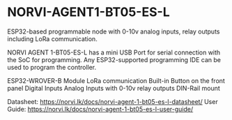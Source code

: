 # NORVI-AGENT1-BT05-ES-L
 ESP32-based programmable node with 0-10v analog inputs, relay outputs including LoRa communication.

NORVI AGENT 1-BT05-ES-L has a mini USB Port for serial connection with the SoC for programming. 
Any ESP32-supported programming IDE can be used to program the controller.

ESP32-WROVER-B Module
LoRa communication
Built-in Button on the front panel
Digital Inputs
Analog Inputs with 0-10v
relay outputs
DIN-Rail mount

Datasheet:   https://norvi.lk/docs/norvi-agent-1-bt05-es-l-datasheet/
User Guide:  https://norvi.lk/docs/norvi-agent-1-bt05-es-l-user-guide/
